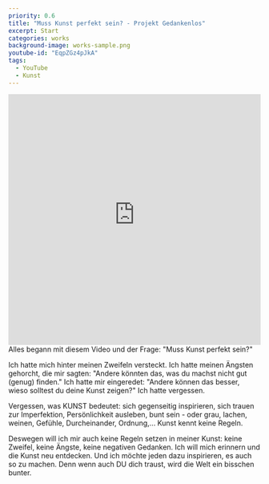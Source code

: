 ```yaml
---
priority: 0.6
title: "Muss Kunst perfekt sein? - Projekt Gedankenlos"
excerpt: Start
categories: works
background-image: works-sample.png
youtube-id: "EqpZGz4pJkA"
tags:
  - YouTube
  - Kunst
---
```

<span class="image featured"></span>
<iframe width="100%" height="500px" src="https://www.youtube-nocookie.com/embed/EqpZGz4pJkA" frameborder="0" allow="autoplay; encrypted-media" allowfullscreen></iframe>
Alles begann mit diesem Video und der Frage: "Muss Kunst perfekt sein?"

Ich hatte mich hinter meinen Zweifeln versteckt. 
Ich hatte meinen Ängsten gehorcht, die mir sagten: "Andere könnten das, was du machst nicht gut (genug) finden." 
Ich hatte mir eingeredet: "Andere können das besser, wieso solltest du deine Kunst zeigen?"
Ich hatte vergessen.

Vergessen, was KUNST bedeutet: sich gegenseitig inspirieren, sich trauen zur Imperfektion, Persönlichkeit ausleben, bunt sein - oder grau, lachen, weinen, Gefühle, Durcheinander, Ordnung,... Kunst kennt keine Regeln. 

Deswegen will ich mir auch keine Regeln setzen in meiner Kunst: keine Zweifel, keine Ängste, keine negativen Gedanken.
Ich will mich erinnern und die Kunst neu entdecken. 
Und ich möchte jeden dazu inspirieren, es auch so zu machen. Denn wenn auch DU dich traust, wird die Welt ein bisschen bunter. 

